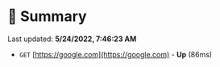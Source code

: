 # 📖 Summary
Last updated: **5/24/2022, 7:46:23 AM**

- `GET` [https://google.com](https://google.com) - **Up** (86ms)
